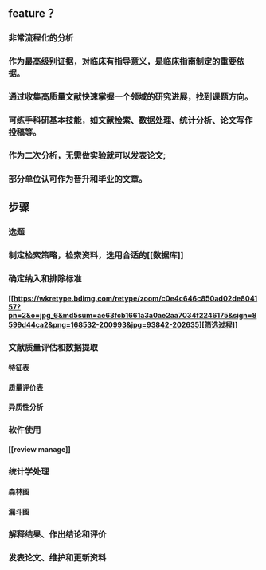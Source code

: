 ## feature？
### 非常流程化的分析
### 作为最高级别证据，对临床有指导意义，是临床指南制定的重要依据。
### 通过收集高质量文献快速掌握一个领域的研究进展，找到课题方向。
### 可练手科研基本技能，如文献检索、数据处理、统计分析、论文写作投稿等。
### 作为二次分析，无需做实验就可以发表论文;
### 部分单位认可作为晋升和毕业的文章。
## 步骤
### 选题
### 制定检索策略，检索资料，选用合适的[[数据库]]
### 确定纳入和排除标准
#### [[https://wkretype.bdimg.com/retype/zoom/c0e4c646c850ad02de804157?pn=2&o=jpg_6&md5sum=ae63fcb1661a3a0ae2aa7034f2246175&sign=8599d44ca2&png=168532-200993&jpg=93842-202635][筛选过程]]
### 文献质量评估和数据提取
#### 特征表
#### 质量评价表
#### 异质性分析
### 软件使用
#### [[review manage]]
### 统计学处理
#### 森林图
#### 漏斗图
### 解释结果、作出结论和评价
### 发表论文、维护和更新资料
